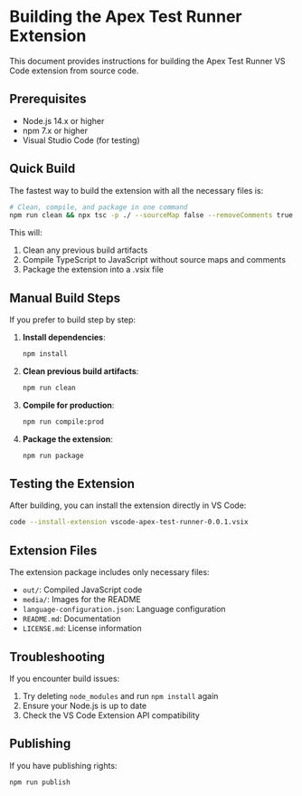 # Building the Apex Test Runner Extension

This document provides instructions for building the Apex Test Runner VS Code extension from source code.

## Prerequisites

- Node.js 14.x or higher
- npm 7.x or higher
- Visual Studio Code (for testing)

## Quick Build

The fastest way to build the extension with all the necessary files is:

```bash
# Clean, compile, and package in one command
npm run clean && npx tsc -p ./ --sourceMap false --removeComments true && npx vsce package --no-dependencies
```

This will:
1. Clean any previous build artifacts
2. Compile TypeScript to JavaScript without source maps and comments
3. Package the extension into a .vsix file

## Manual Build Steps

If you prefer to build step by step:

1. **Install dependencies**:
   ```bash
   npm install
   ```

2. **Clean previous build artifacts**:
   ```bash
   npm run clean
   ```

3. **Compile for production**:
   ```bash
   npm run compile:prod
   ```

4. **Package the extension**:
   ```bash
   npm run package
   ```

## Testing the Extension

After building, you can install the extension directly in VS Code:

```bash
code --install-extension vscode-apex-test-runner-0.0.1.vsix
```

## Extension Files

The extension package includes only necessary files:

- `out/`: Compiled JavaScript code
- `media/`: Images for the README
- `language-configuration.json`: Language configuration
- `README.md`: Documentation
- `LICENSE.md`: License information

## Troubleshooting

If you encounter build issues:

1. Try deleting `node_modules` and run `npm install` again
2. Ensure your Node.js is up to date
3. Check the VS Code Extension API compatibility

## Publishing

If you have publishing rights:

```bash
npm run publish
``` 